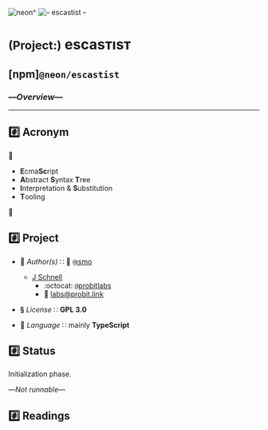 ![neon^](https://placehold.it/360/c2ff23/ff23c2?text=neon^)
![– escastist –](https://placehold.it/360/ff23c2/c2ff23?text=–%20escastist%20–)

# <small>(Project:)</small> escasᴛısᴛ
## [npm]`@neon/escastist`
### —*Overview*—
---

## :hash: Acronym

:rainbow:

*   **E**cma**Sc**ript
*   **A**bstract **S**yntax **T**ree
*   **I**nterpretation & **S**ubstitution
*   **T**ooling

:rainbow:


## :hash: Project

+   :busts_in_silhouette:
    *Author(s)*
    ∷ :office: [`@`ısmo](https://github.com/ismo-js)
    -   [J Schnell](https://git.io/probit)
        *   :octocat:
            [`@`probitlabs](https://github.com/probitlabs)
        *   :e-mail:
            <labs@probit.link>

+   **§**
    *License*
    ∷ **GPL 3.0**

+   :speech_balloon:
    *Language*
    ∷ mainly **TypeScript**


## :hash: Status
Initialization phase.

—*Not runnable*—


## :hash: Readings